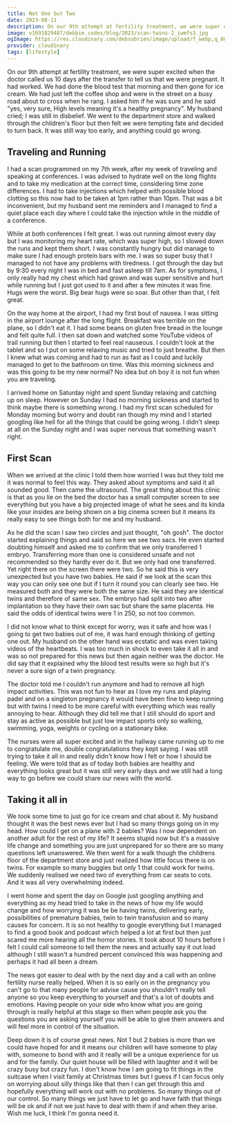 ```yaml
---
title: Not One but Two
date: 2023-08-11
description: On our 9th attempt at fertility treatment, we were super excited when the doctor called us 10 days after the transfer to tell us that we were pregnant. It had worked. I asked him if he was sure and he said "yes, very sure. But then when we had the first scan, we got a big surprise.
image: v1691829487/debbie.codes/blog/2023/scan-twins-2_iwmfs3.jpg
ogImage: https://res.cloudinary.com/debsobrien/image/upload/f_webp,q_80,c_fit,w_480/v1651559990/debbie.codes/blog/2023/scan-twins-2_iwmfs3.jpg
provider: cloudinary
tags: [lifestyle]
---
```


On our 9th attempt at fertility treatment, we were super excited when the doctor called us 10 days after the transfer to tell us that we were pregnant. It had worked. We had done the blood test that morning and then gone for ice cream. We had just left the coffee shop and were in the street on a busy road about to cross when he rang. I asked him if he was sure and he said "yes, very sure, High levels meaning it's a healthy pregnancy". My husband cried; I was still in disbelief. We went to the department store and walked through the children's floor but then felt we were tempting fate and decided to turn back. It was still way too early, and anything could go wrong.

## Traveling and Running

I had a scan programmed on my 7th week, after my week of traveling and speaking at conferences. I was advised to hydrate well on the long flights and to take my medication at the correct time, considering time zone differences. I had to take injections which helped with possible blood clotting so this now had to be taken at 1pm rather than 10pm. That was a bit inconvenient, but my husband sent me reminders and I managed to find a quiet place each day where I could take the injection while in the middle of a conference. 

While at both conferences I felt great. I was out running almost every day but I was monitoring my heart rate, which was super high, so I slowed down the runs and kept them short. I was constantly hungry but did manage to make sure I had enough protein bars with me. I was so super busy that I managed to not have any problems with tiredness. I got through the day but by 9:30 every night I was in bed and fast asleep till 7am. As for symptoms, I only really had my chest which had grown and was super sensitive and hurt while running but I just got used to it and after a few minutes it was fine. Hugs were the worst. Big bear hugs were so soar. But other than that, I felt great. 

On the way home at the airport, I had my first bout of nausea. I was sitting in the airport lounge after the long flight. Breakfast was terrible on the plane, so I didn't eat it. I had some beans on gluten free bread in the lounge and felt quite full. I then sat down and watched some YouTube videos of trail running but then I started to feel real nauseous. I couldn't look at the tablet and so I put on some relaxing music and tried to just breathe. But then I knew what was coming and had to run as fast as I could and luckily managed to get to the bathroom on time. Was this morning sickness and was this going to be my new normal? No idea but oh boy it is not fun when you are traveling.

I arrived home on Saturday night and spent Sunday relaxing and catching up on sleep. However on Sunday I had no morning sickness and started to think maybe there is something wrong. I had my first scan scheduled for Monday morning but worry and doubt ran though my mind and I started googling like hell for all the things that could be going wrong. I didn't sleep at all on the Sunday night and I was super nervous that something wasn't right.

## First Scan

When we arrived at the clinic I told them how worried I was but they told me it was normal to feel this way. They asked about symptoms and said it all sounded good. Then came the ultrasound. The great thing about this clinic is that as you lie on the bed the doctor has a small computer screen to see everything but you have a big projected image of what he sees and its kinda like your insides are being shown on a big cinema screen but it means its really easy to see things both for me and my husband. 

As he did the scan I saw two circles and just thought, "oh gosh". The doctor started explaining things and said so here we see two sacs. He even started doubting himself and asked me to confirm that we only transferred 1 embryo. Transferring more than one is considered unsafe and not recommended so they hardly ever do it. But we only had one transferred. Yet right there on the screen there were two. So he said this is very unexpected but you have two babies. He said if we look at the scan this way you can only see one but if I turn it round you can clearly see two. He measured both and they were both the same size. He said they are identical twins and therefore of same sex. The embryo had split into two after implantation so they have their own sac but share the same placenta. He said the odds of identical twins were 1 in 250, so not too common. 

I did not know what to think except for worry, was it safe and how was I going to get two babies out of me, it was hard enough thinking of getting one out. My husband on the other hand was ecstatic and was even taking videos of the heartbeats. I was too much in shock to even take it all in and was so not prepared for this news but then again neither was the doctor. He did say that it explained why the blood test results were so high but it's never a sure sign of a twin pregnancy.

The doctor told me I couldn't run anymore and had to remove all high impact activities. This was not fun to hear as I love my runs and playing padel and on a singleton pregnancy it would have been fine to keep running but with twins I need to be more careful with everything which was really annoying to hear. Although they did tell me that I still should do sport and stay as active as possible but just low impact sports only so walking, swimming, yoga, weights or cycling on a stationary bike.

The nurses were all super excited and in the hallway came running up to me to congratulate me, double congratulations they kept saying. I was still trying to take it all in and really didn't know how I felt or how I should be feeling. We were told that as of today both babies are healthy and everything looks great but it was still very early days and we still had a long way to go before we could share our news with the world.

## Taking it all in

We took some time to just go for ice cream and chat about it. My husband thought it was the best news ever but I had so many things going on in my head. How could I get on a plane with 2 babies? Was I now dependent on another adult for the rest of my life? It seems stupid now but it's a massive life change and something you are just unprepared for so there are so many questions left unanswered. We then went for a walk though the childrens floor of the department store and just realized how little focus there is on twins. For example so many buggies but only 1 that could work for twins. We suddenly realised we need two of everything from car seats to cots. And it was all very overwhelming indeed.

I went home and spent the day on Google just googling anything and everything as my head tried to take in the news of how my life would change and how worrying it was be be having twins, delivering early, possibilities of premature babies, twin to twin transfusion and so many causes for concern. It is so not healthy to google everything but I managed to find a good book and podcast which helped a lot at first but then just scared me more hearing all the horror stories. It took about 10 hours before I felt I could call someone to tell them the news and actually say it out load although I still wasn't a hundred percent convinced this was happening and perhaps it had all been a dream. 

The news got easier to deal with by the next day and a call with an online fertility nurse really helped. When it is so early on in the pregnancy you can't go to that many people for advise cause you shouldn't really tell anyone so you keep everything to yourself and that's a lot of doubts and emotions. Having people on your side who know what you are going through is really helpful at this stage so then when people ask you the questions you are asking yourself you will be able to give them answers and will feel more in control of the situation.

Deep down it is of course great news. Not 1 but 2 babies is more than we could have hoped for and it means our children will have someone to play with, someone to bond with and it really will be a unique experience for us and for the family. Our quiet house will be filled with laughter and it will be crazy busy but crazy fun.  I don't know how I am going to fit things in the suitcase when I visit family at Christmas times but I guess if I can focus only on worrying about silly things like that then I can get through this and hopefully everything will work out with no problems. So many things out of our control. So many things we just have to let go and have faith that things will be ok and if not we just have to deal with them if and when they arise. Wish me luck, I think I'm gonna need it.
